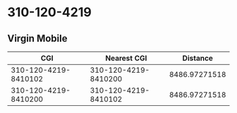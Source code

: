 # 310-120-4219
## Virgin Mobile


| CGI | Nearest CGI | Distance |
|-----|-------------|----------|
| 310-120-4219-8410102 | 310-120-4219-8410200 | 8486.97271518 |
| 310-120-4219-8410200 | 310-120-4219-8410102 | 8486.97271518 |
